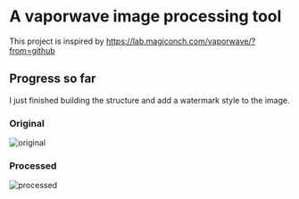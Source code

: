 # A vaporwave image processing tool
This project is inspired by https://lab.magiconch.com/vaporwave/?from=github

## Progress so far
I just finished building the structure and add a watermark style to the image.

### Original 

![original](https://github.com/yngyuan/CodeWithFriends-Spring2020/blob/master/projects/yngyuan/go-vaporwave/images/demo.jpg?raw=true)
### Processed
![processed](https://github.com/yngyuan/CodeWithFriends-Spring2020/blob/master/projects/yngyuan/go-vaporwave/images/vaporwave_demo.jpg?raw=true)
